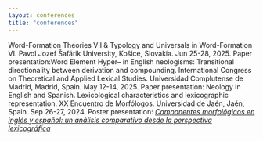 ```yaml
---
layout: conferences
title: "conferences"
---
```

Word-Formation Theories VII & Typology and Universals in Word-Formation VI. Pavol Jozef Šafárik University, Košice, Slovakia. Jun 25-28, 2025. Paper presentation:Word Element Hyper– in English neologisms: Transitional directionality between derivation and compounding.
International Congress on Theoretical and Applied Lexical Studies. Universidad Complutense de Madrid, Madrid, Spain. May 12-14, 2025. Paper presentation: Neology in English and Spanish. Lexicological characteristics and lexicographic representation.
XX Encuentro de Morfólogos. Universidad de Jaén, Jaén, Spain. Sep 26-27, 2024.
Poster presentation: <a href="https://morforetem.wordpress.com/2024/10/31/poster-componentes-morfologicos-en-ingles-y-espanol-un-analisis-comparativo-desde-la-perspectiva-lexicografica/" target="_blank"><em>Componentes morfológicos en inglés y español: un análisis comparativo desde la perspectiva lexicográfica</em></a>
